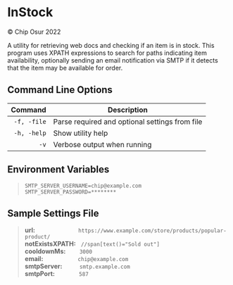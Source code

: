 
# InStock

© Chip Osur 2022

A utility for retrieving web docs and checking if an item is in stock.
This program uses XPATH expressions to search for paths indicating item availability, optionally sending an email notification via SMTP if it detects that the item may be available for order.

## Command Line Options

| Command     | Description                                    |
|------------:| -----------------------------------------------|
| `-f, -file` | Parse required and optional settings from file |
| `-h, -help` | Show utility help                              |
| `-v`        | Verbose output when running                    |

## Environment Variables

>`SMTP_SERVER_USERNAME=chip@example.com`  
>`SMTP_SERVER_PASSWORD=********`  

## Sample Settings File

>**url:** &nbsp;&nbsp;&nbsp;&nbsp;&nbsp;&nbsp;&nbsp;&nbsp;&nbsp;&nbsp;&nbsp;&nbsp;&nbsp;&nbsp;&nbsp;&nbsp;&nbsp;&nbsp;&nbsp;&nbsp;&nbsp;&nbsp;&nbsp;&nbsp;`https://www.example.com/store/products/popular-product/`  
>**notExistsXPATH:** &nbsp;&nbsp;`//span[text()="Sold out"]`  
>**cooldownMs:** &nbsp;&nbsp;&nbsp;&nbsp;&nbsp;&nbsp;&nbsp;`3000`  
>**email:** &nbsp;&nbsp;&nbsp;&nbsp;&nbsp;&nbsp;&nbsp;&nbsp;&nbsp;&nbsp;&nbsp;&nbsp;&nbsp;&nbsp;&nbsp;&nbsp;&nbsp;&nbsp;&nbsp;`chip@example.com`  
>**smtpServer:** &nbsp;&nbsp;&nbsp;&nbsp;&nbsp;&nbsp;&nbsp;&nbsp;&nbsp;`smtp.example.com`  
>**smtpPort:** &nbsp;&nbsp;&nbsp;&nbsp;&nbsp;&nbsp;&nbsp;&nbsp;&nbsp;&nbsp;&nbsp;&nbsp;&nbsp;`587`  